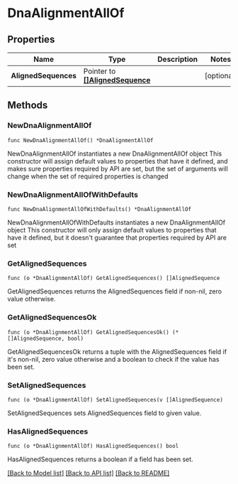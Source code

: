 # DnaAlignmentAllOf

## Properties

Name | Type | Description | Notes
------------ | ------------- | ------------- | -------------
**AlignedSequences** | Pointer to [**[]AlignedSequence**](AlignedSequence.md) |  | [optional] 

## Methods

### NewDnaAlignmentAllOf

`func NewDnaAlignmentAllOf() *DnaAlignmentAllOf`

NewDnaAlignmentAllOf instantiates a new DnaAlignmentAllOf object
This constructor will assign default values to properties that have it defined,
and makes sure properties required by API are set, but the set of arguments
will change when the set of required properties is changed

### NewDnaAlignmentAllOfWithDefaults

`func NewDnaAlignmentAllOfWithDefaults() *DnaAlignmentAllOf`

NewDnaAlignmentAllOfWithDefaults instantiates a new DnaAlignmentAllOf object
This constructor will only assign default values to properties that have it defined,
but it doesn't guarantee that properties required by API are set

### GetAlignedSequences

`func (o *DnaAlignmentAllOf) GetAlignedSequences() []AlignedSequence`

GetAlignedSequences returns the AlignedSequences field if non-nil, zero value otherwise.

### GetAlignedSequencesOk

`func (o *DnaAlignmentAllOf) GetAlignedSequencesOk() (*[]AlignedSequence, bool)`

GetAlignedSequencesOk returns a tuple with the AlignedSequences field if it's non-nil, zero value otherwise
and a boolean to check if the value has been set.

### SetAlignedSequences

`func (o *DnaAlignmentAllOf) SetAlignedSequences(v []AlignedSequence)`

SetAlignedSequences sets AlignedSequences field to given value.

### HasAlignedSequences

`func (o *DnaAlignmentAllOf) HasAlignedSequences() bool`

HasAlignedSequences returns a boolean if a field has been set.


[[Back to Model list]](../README.md#documentation-for-models) [[Back to API list]](../README.md#documentation-for-api-endpoints) [[Back to README]](../README.md)



